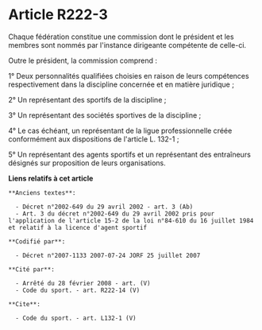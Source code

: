 # Article R222-3

Chaque fédération constitue une commission dont le président et les membres sont nommés par l'instance dirigeante compétente
de celle-ci. 

Outre le président, la commission comprend : 

1° Deux personnalités qualifiées choisies en raison de leurs compétences respectivement dans la discipline concernée et en
matière juridique ; 

2° Un représentant des sportifs de la discipline ; 

3° Un représentant des sociétés sportives de la discipline ; 

4° Le cas échéant, un représentant de la ligue professionnelle créée conformément aux dispositions de l'article L. 132-1 ; 

5° Un représentant des agents sportifs et un représentant des entraîneurs désignés sur proposition de leurs organisations.

**Liens relatifs à cet article**

	**Anciens textes**:

	  - Décret n°2002-649 du 29 avril 2002 - art. 3 (Ab)
	  - Art. 3 du décret n°2002-649 du 29 avril 2002 pris pour l'application de l'article 15-2 de la loi n°84-610 du 16 juillet 1984 et relatif à la licence d'agent sportif

	**Codifié par**:

	  - Décret n°2007-1133 2007-07-24 JORF 25 juillet 2007

	**Cité par**:

	  - Arrêté du 28 février 2008 - art. (V)
	  - Code du sport. - art. R222-14 (V)

	**Cite**:

	  - Code du sport. - art. L132-1 (V)
